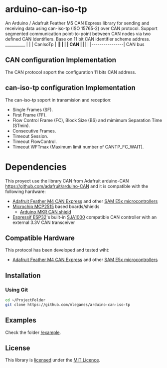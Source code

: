 # arduino-can-iso-tp
An Arduino / Adafruit Feather M5 CAN Express library for sending and receiving data using can-iso-tp (ISO 15765-2) over CAN protocol. Support segmented communication point-to-point between CAN nodes via two defined CAN Identifiers. Base on 11 bit CAN identifier scheme address.
         __________
        |          |
        | CanIsoTp |
        |__________|
        |          |
        |   CAN    |
        |__________|
             |
     |----------------| CAN bus

## CAN configuration Implementation
The CAN protocol soport the configuration 11 bits CAN address.

## can-iso-tp configuration Implementation
The can-iso-tp soport in transmision and reception:

* Single Frames (SF).
* First Frame (FF).
* Flow Control Frame (FC), Block Size (BS) and mimimum Separation Time (STmin).
* Consecutive Frames.
* Timeout Session.
* Timeout FlowControl.
* Timeout WFTmax (Maximum limit number of CANTP_FC_WAIT).

# Dependencies
This proyect use the library CAN from  Adafruit arduino-CAN https://github.com/adafruit/arduino-CAN and it is compatible with the following hardware:

* [Adafruit Feather M4 CAN Express](https://www.digikey.com/catalog/en/partgroup/sam-d5x-e5x/70620) and other [SAM E5x microcontrollers](https://www.digikey.com/catalog/en/partgroup/sam-d5x-e5x/70620)
* [Microchip MCP2515](http://www.microchip.com/wwwproducts/en/en010406) based boards/shields
  * [Arduino MKR CAN shield](https://store.arduino.cc/arduino-mkr-can-shield)
* [Espressif ESP32](http://espressif.com/en/products/hardware/esp32/overview)'s built-in [SJA1000](https://www.nxp.com/products/analog/interfaces/in-vehicle-network/can-transceiver-and-controllers/stand-alone-can-controller:SJA1000T) compatible CAN controller with an external 3.3V CAN transceiver

## Compatible Hardware
This protocol has been developed and tested wiht:

* [Adafruit Feather M4 CAN Express](https://www.digikey.com/catalog/en/partgroup/sam-d5x-e5x/70620) and other [SAM E5x microcontrollers](https://www.digikey.com/catalog/en/partgroup/sam-d5x-e5x/70620)

## Installation

### Using Git
```sh
cd ~/ProjectFolder
git clone https://github.com/mleganes/arduino-can-iso-tp
```
## Examples
Check the folder [/example](/example/main_example.cpp).

## License

This library is [licensed](LICENSE) under the [MIT Licence](http://en.wikipedia.org/wiki/MIT_License).